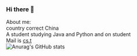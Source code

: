 ### Hi there 👋
About me: <br>
country correct China<br>
A student studying Java and Python and on student<br>
Mail is [cs.t](Mailto:cs.t@qq.com)<br>
![Anurag's GitHub stats](https://github-readme-stats.vercel.app/api?username=zcns&show_icons=true&theme=dark)<br>
